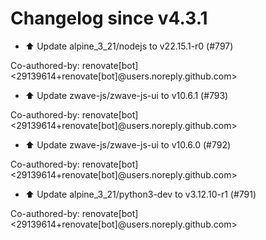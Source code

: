 # Changelog since v4.3.1
- ⬆️ Update alpine_3_21/nodejs to v22.15.1-r0 (#797)

Co-authored-by: renovate[bot] <29139614+renovate[bot]@users.noreply.github.com> 
- ⬆️ Update zwave-js/zwave-js-ui to v10.6.1 (#793)

Co-authored-by: renovate[bot] <29139614+renovate[bot]@users.noreply.github.com> 
- ⬆️ Update zwave-js/zwave-js-ui to v10.6.0 (#792)

Co-authored-by: renovate[bot] <29139614+renovate[bot]@users.noreply.github.com> 
- ⬆️ Update alpine_3_21/python3-dev to v3.12.10-r1 (#791)

Co-authored-by: renovate[bot] <29139614+renovate[bot]@users.noreply.github.com> 

